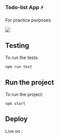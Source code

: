 ### Todo-list App ⚡

For practice purposes.

<img src="https://i.imgur.com/jEKmhO8.png"/>

## Testing

To run the tests:

    npm run test

## Run the project

To run the project:

    npm start

## Deploy

Live on :

